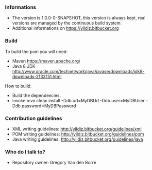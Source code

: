 ### Informations ###

* The version is 1.0.0-0-SNAPSHOT, this version is always kept, real versions are managed by the continuous build system.
* Additional informations on https://yildiz.bitbucket.org

### Build ###

To build the pom you will need:

* Maven https://maven.apache.org/
* Java 8 JDK http://www.oracle.com/technetwork/java/javase/downloads/jdk8-downloads-2133151.html

How to build:

* Build the dependencies.
* Invoke mvn clean install -Ddb.url=MyDBUrl -Ddb.user=MyDBUser -Ddb.password=MyDBPassword

### Contribution guidelines ###

* XML writing guidelines: http://yildiz.bitbucket.org/guidelines/xml
* POM writing guidelines: http://yildiz.bitbucket.org/guidelines/pom
* Java writing guidelines: http://yildiz.bitbucket.org/guidelines/java

### Who do I talk to? ###

* Repository owner: Grégory Van den Borre